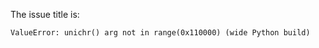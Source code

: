 The issue title is:

```text
ValueError: unichr() arg not in range(0x110000) (wide Python build)
```
